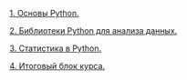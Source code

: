 [1. Основы Python.](https://github.com/romanshalimov/study_netology_python_data_science/tree/main/1_python_basics)

[2. Библиотеки Python для анализа данных.]()

[3. Статистика в Python.]()

[4. Итоговый блок курса.]()
